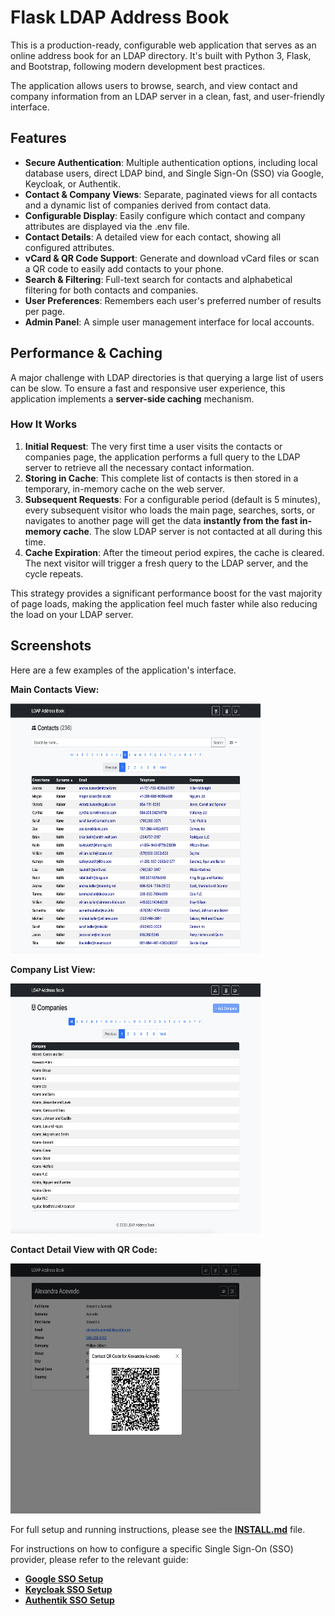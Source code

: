 # **Flask LDAP Address Book**

This is a production-ready, configurable web application that serves as an online address book for an LDAP directory. It's built with Python 3, Flask, and Bootstrap, following modern development best practices.

The application allows users to browse, search, and view contact and company information from an LDAP server in a clean, fast, and user-friendly interface.

## **Features**

* **Secure Authentication**: Multiple authentication options, including local database users, direct LDAP bind, and Single Sign-On (SSO) via Google, Keycloak, or Authentik.  
* **Contact & Company Views**: Separate, paginated views for all contacts and a dynamic list of companies derived from contact data.  
* **Configurable Display**: Easily configure which contact and company attributes are displayed via the .env file.  
* **Contact Details**: A detailed view for each contact, showing all configured attributes.  
* **vCard & QR Code Support**: Generate and download vCard files or scan a QR code to easily add contacts to your phone.  
* **Search & Filtering**: Full-text search for contacts and alphabetical filtering for both contacts and companies.  
* **User Preferences**: Remembers each user's preferred number of results per page.  
* **Admin Panel**: A simple user management interface for local accounts.

## **Performance & Caching**

A major challenge with LDAP directories is that querying a large list of users can be slow. To ensure a fast and responsive user experience, this application implements a **server-side caching** mechanism.

### **How It Works**

1. **Initial Request**: The very first time a user visits the contacts or companies page, the application performs a full query to the LDAP server to retrieve all the necessary contact information.  
2. **Storing in Cache**: This complete list of contacts is then stored in a temporary, in-memory cache on the web server.  
3. **Subsequent Requests**: For a configurable period (default is 5 minutes), every subsequent visitor who loads the main page, searches, sorts, or navigates to another page will get the data **instantly from the fast in-memory cache**. The slow LDAP server is not contacted at all during this time.  
4. **Cache Expiration**: After the timeout period expires, the cache is cleared. The next visitor will trigger a fresh query to the LDAP server, and the cycle repeats.

This strategy provides a significant performance boost for the vast majority of page loads, making the application feel much faster while also reducing the load on your LDAP server.

## **Screenshots**

Here are a few examples of the application's interface.

**Main Contacts View:**

<img src="media/screenshots/contacts.png" width="400" height="400">

**Company List View:**

<img src="media/screenshots/companies.png" width="400" height="400">

**Contact Detail View with QR Code:**

<img src="media/screenshots/qr.png" width="400" height="400">

For full setup and running instructions, please see the [**INSTALL.md**](INSTALL.md) file.

For instructions on how to configure a specific Single Sign-On (SSO) provider, please refer to the relevant guide:

* [**Google SSO Setup**](Google_README.md)  
* [**Keycloak SSO Setup**](Keycloak_README.md)  
* [**Authentik SSO Setup**](Authentik_README.md)

